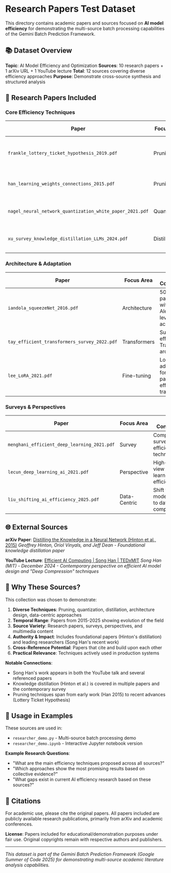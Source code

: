 # Research Papers Test Dataset

This directory contains academic papers and sources focused on **AI model efficiency** for demonstrating the multi-source batch processing capabilities of the Gemini Batch Prediction Framework.

## 📚 Dataset Overview

**Topic**: AI Model Efficiency and Optimization
**Sources**: 10 research papers + 1 arXiv URL + 1 YouTube lecture
**Total**: 12 sources covering diverse efficiency approaches
**Purpose**: Demonstrate cross-source synthesis and structured analysis

## 🔬 Research Papers Included

### Core Efficiency Techniques

| Paper | Focus Area | Key Contribution |
|-------|------------|------------------|
| `frankle_lottery_ticket_hypothesis_2019.pdf` | Pruning | Sparse subnetworks can be trained from initialization |
| `han_learning_weights_connections_2015.pdf` | Pruning | Learning both weights and connections for efficiency |
| `nagel_neural_network_quantization_white_paper_2021.pdf` | Quantization | Comprehensive overview of quantization methods |
| `xu_survey_knowledge_distillation_LLMs_2024.pdf` | Distillation | Knowledge distillation for large language models |

### Architecture & Adaptation

| Paper | Focus Area | Key Contribution |
|-------|------------|------------------|
| `iandola_squeezeNet_2016.pdf` | Architecture | 50x fewer parameters with AlexNet-level accuracy |
| `tay_efficient_transformers_survey_2022.pdf` | Transformers | Survey of efficient Transformer architectures |
| `lee_LoRA_2021.pdf` | Fine-tuning | Low-rank adaptation for parameter-efficient training |

### Surveys & Perspectives

| Paper | Focus Area | Key Contribution |
|-------|------------|------------------|
| `menghani_efficient_deep_learning_2021.pdf` | Survey | Comprehensive survey of efficiency techniques |
| `lecun_deep_learning_ai_2021.pdf` | Perspective | High-level view on deep learning efficiency |
| `liu_shifting_ai_efficiency_2025.pdf` | Data-Centric | Shift from model-centric to data-centric compression |

## 🌐 External Sources

**arXiv Paper**: [Distilling the Knowledge in a Neural Network (Hinton et al., 2015)](https://arxiv.org/pdf/1503.02531)
*Geoffrey Hinton, Oriol Vinyals, and Jeff Dean - Foundational knowledge distillation paper*

**YouTube Lecture**: [Efficient AI Computing | Song Han | TEDxMIT](https://www.youtube.com/watch?v=u1_K4UeAl-s)
*Song Han (MIT) - December 2024 - Contemporary perspective on efficient AI model design and "Deep Compression" techniques*

## 🎯 Why These Sources?

This collection was chosen to demonstrate:

1. **Diverse Techniques**: Pruning, quantization, distillation, architecture design, data-centric approaches
2. **Temporal Range**: Papers from 2015-2025 showing evolution of the field
3. **Source Variety**: Research papers, surveys, perspectives, and multimedia content
4. **Authority & Impact**: Includes foundational papers (Hinton's distillation) and leading researchers (Song Han's recent work)
5. **Cross-Reference Potential**: Papers that cite and build upon each other
6. **Practical Relevance**: Techniques actively used in production systems

**Notable Connections**:
- Song Han's work appears in both the YouTube talk and several referenced papers
- Knowledge distillation (Hinton et al.) is covered in multiple papers and the contemporary survey
- Pruning techniques span from early work (Han 2015) to recent advances (Lottery Ticket Hypothesis)

## 🔧 Usage in Examples

These sources are used in:
- `researcher_demo.py` - Multi-source batch processing demo
- `researcher_demo.ipynb` - Interactive Jupyter notebook version

**Example Research Questions**:
- "What are the main efficiency techniques proposed across all sources?"
- "Which approaches show the most promising results based on collective evidence?"
- "What gaps exist in current AI efficiency research based on these sources?"

## 📄 Citations

For academic use, please cite the original papers. All papers included are publicly available research publications, primarily from arXiv and academic conferences.

**License**: Papers included for educational/demonstration purposes under fair use. Original copyrights remain with respective authors and publishers.

---

*This dataset is part of the Gemini Batch Prediction Framework (Google Summer of Code 2025) for demonstrating multi-source academic literature analysis capabilities.*
